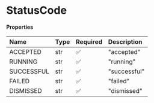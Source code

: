 # StatusCode

**Properties**

| Name       | Type | Required | Description  |
| :--------- | :--- | :------- | :----------- |
| ACCEPTED   | str  | ✅       | "accepted"   |
| RUNNING    | str  | ✅       | "running"    |
| SUCCESSFUL | str  | ✅       | "successful" |
| FAILED     | str  | ✅       | "failed"     |
| DISMISSED  | str  | ✅       | "dismissed"  |

<!-- This file was generated by liblab | https://liblab.com/ -->
